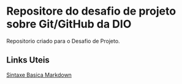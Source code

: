 #  Repositore do desafio de projeto sobre Git/GitHub da DIO
Repositorio criado para o Desafio de Projeto.

## Links Uteis
[Sintaxe Basica Markdown](https://www.markdownguide.org/basic-syntax/)
